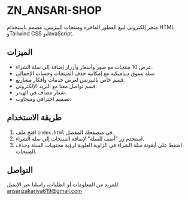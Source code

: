 
# ZN_ANSARI-SHOP

متجر إلكتروني لبيع العطور الفاخرة ومنتجات البيزنس، مصمم باستخدام HTML وTailwind CSS وJavaScript.

## الميزات
- عرض 10 منتجات مع صور وأسعار وأزرار إضافة إلى سلة الشراء.
- سلة تسوق ديناميكية مع إمكانية حذف المنتجات وحساب الإجمالي.
- قسم خاص بالبيزنس لعرض خدمات وأفكار مشاريع.
- قسم تواصل معنا مع البريد الإلكتروني.
- شعار مضاف في الهيدر.
- تصميم احترافي ومتجاوب.

## طريقة الاستخدام
1. افتح ملف `index.html` في متصفحك المفضل.
2. استخدم زر "أضف للسلة" لإضافة المنتجات إلى سلة الشراء.
3. اضغط على أيقونة سلة الشراء في الزاوية العلوية لرؤية محتويات السلة وحذف المنتجات.

## التواصل
للمزيد من المعلومات أو الطلبات، راسلنا عبر الإيميل: ansarizakariya619@gmail.com

